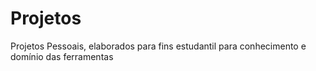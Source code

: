 # Projetos
Projetos Pessoais, elaborados para fins estudantil para conhecimento e domínio das ferramentas 
